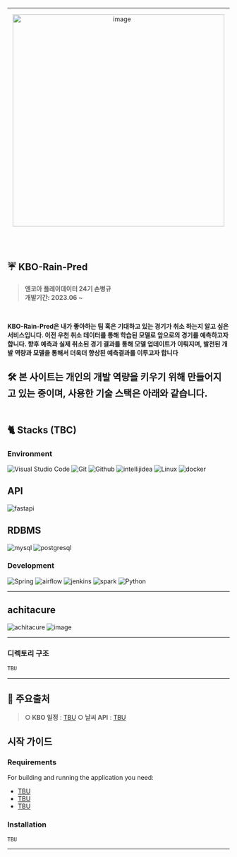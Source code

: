 <hr><div align="center">
<img width="480" alt="image" src="https://www.uky.edu/mlk/sites/www.uky.edu.mlk/files/WEATHER-CANCELLATION.jpg">
</div>

<br><br>
## ☔ KBO-Rain-Pred

> **엔코아 플레이데이터 24기 손병규** <br/> **개발기간: 2023.06 ~**

<br>

__KBO-Rain-Pred은 내가 좋아하는 팀 혹은 기대하고 있는 경기가 취소 하는지 알고 싶은 서비스입니다. 이전 우천 취소 데이터를 통해 학습된 모델로 앞으로의 경기를 예측하고자 합니다. 향후 예측과 실제 취소된 경기 결과를 통해 모델 업데이트가 이뤄지며, 발전된 개발 역량과 모델을 통해서 더욱더 향상된 예측결과를 이루고자 합니다__

🛠 본 사이트는 개인의 개발 역량을 키우기 위해 만들어지고 있는 중이며, 사용한 기술 스택은 아래와 같습니다.
<br><br>
---
## 🐈 Stacks (TBC)
### Environment

![Visual Studio Code](https://img.shields.io/badge/Visual%20Studio%20Code-007ACC?style=for-the-badge&logo=Visual%20Studio%20Code&logoColor=white)
![Git](https://img.shields.io/badge/Git-F05032?style=for-the-badge&logo=Git&logoColor=white)
![Github](https://img.shields.io/badge/GitHub-181717?style=for-the-badge&logo=GitHub&logoColor=white)
![intellijidea](https://img.shields.io/badge/intellijidea-e8e8e7?style=for-the-badge&logo=intellijidea&logoColor=000000)
![Linux](https://img.shields.io/badge/linux-FCC624?style=for-the-badge&logo=linux&logoColor=black)
![docker](https://img.shields.io/badge/docker-2496ED?style=for-the-badge&logo=docker&logoColor=white)

## API
![fastapi](https://img.shields.io/badge/fastapi-009688?style=for-the-badge&logo=fastapi&logoColor=white)

## RDBMS
![mysql](https://img.shields.io/badge/mysql-4479A1?style=for-the-badge&logo=mysql&logoColor=white)
![postgresql](https://img.shields.io/badge/postgresql-4169E1?style=for-the-badge&logo=postgresql&logoColor=white)

### Development
![Spring](https://img.shields.io/badge/Spring-6DB33F?style=for-the-badge&logo=Spring&logoColor=white)
![airflow](https://img.shields.io/badge/apache_airflow-white?style=for-the-badge&logo=apacheairflow&logoColor=017CEE)
![jenkins](https://img.shields.io/badge/apache_jenkins-D24939?style=for-the-badge&logo=jenkins&logoColor=white)
![spark](https://img.shields.io/badge/Spark-F05032?style=for-the-badge&logo=apacheSpark&logoColor=white)
![Python](https://img.shields.io/badge/python-3776AB?style=for-the-badge&logo=python&logoColor=white)

---
## achitacure
<img algin=left alt="achitacure" src="https://user-images.githubusercontent.com/79441624/260300685-f0782fc6-6001-42af-af6a-92d8976f78ce.jpg">
<img aling= left alt="image" src="https://user-images.githubusercontent.com/79441624/260300687-1b49b804-efa5-41f1-9089-846b994823c6.jpg">

---
### 디렉토리 구조
```bash
TBU
```
---
## 👀 주요출처

> **○ KBO 일정** : [TBU](TBU)
> **○ 날씨  API** : [TBU](TBU)<br>
## 시작 가이드
### Requirements
For building and running the application you need:

- [TBU](TBU)
- [TBU](TBU)
- [TBU](TBU)

### Installation
``` bash
TBU
```
---


